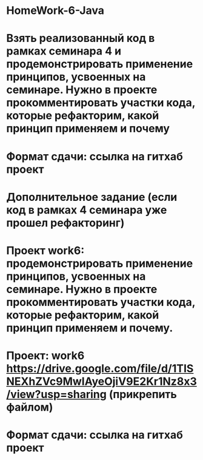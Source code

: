 # HomeWork-6-Java

# Взять реализованный код в рамках семинара 4 и продемонстрировать применение принципов, усвоенных на семинаре. Нужно в проекте прокомментировать участки кода, которые рефакторим, какой принцип применяем и почему
# Формат сдачи: ссылка на гитхаб проект

# Дополнительное задание (если код в рамках 4 семинара уже прошел рефакторинг)
# Проект work6: продемонстрировать применение принципов, усвоенных на семинаре. Нужно в проекте прокомментировать участки кода, которые рефакторим, какой принцип применяем и почему.
# Проект: work6 https://drive.google.com/file/d/1TISNEXhZVc9MwIAyeOjiV9E2Kr1Nz8x3/view?usp=sharing (прикрепить файлом)
# Формат сдачи: ссылка на гитхаб проект

